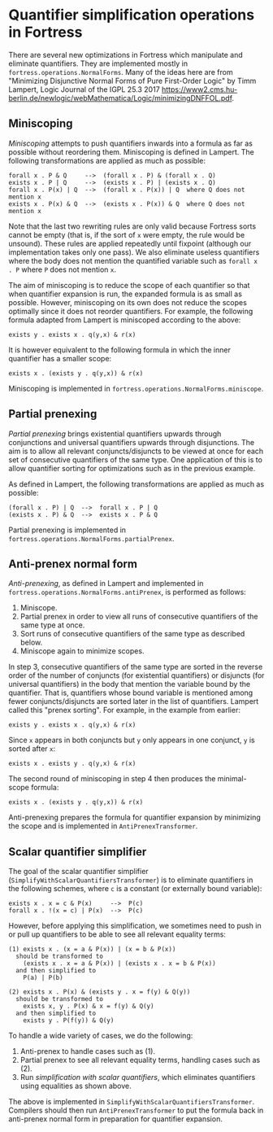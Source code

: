 # Quantifier simplification operations in Fortress

There are several new optimizations in Fortress which manipulate and eliminate quantifiers.
They are implemented mostly in `fortress.operations.NormalForms`.
Many of the ideas here are from "Minimizing Disjunctive Normal Forms of Pure First-Order Logic" by Timm Lampert,
Logic Journal of the IGPL 25.3 2017 <https://www2.cms.hu-berlin.de/newlogic/webMathematica/Logic/minimizingDNFFOL.pdf>.

## Miniscoping

*Miniscoping* attempts to push quantifiers inwards into a formula as far as possible without reordering them.
Miniscoping is defined in Lampert. The following transformations are applied as much as possible:
```
forall x . P & Q     -->  (forall x . P) & (forall x . Q)
exists x . P | Q     -->  (exists x . P) | (exists x . Q)
forall x . P(x) | Q  -->  (forall x . P(x)) | Q  where Q does not mention x
exists x . P(x) & Q  -->  (exists x . P(x)) & Q  where Q does not mention x
```
Note that the last two rewriting rules are only valid because Fortress sorts cannot be empty (that is, if the sort of
`x` were empty, the rule would be unsound).
These rules are applied repeatedly until fixpoint (although our implementation takes only one pass).
We also eliminate useless quantifiers where the body does not mention the quantified variable such as `forall x . P`
where `P` does not mention `x`.

The aim of miniscoping is to reduce the scope of each quantifier so that when quantifier expansion is run, the expanded
formula is as small as possible. However, miniscoping on its own does not reduce the scopes optimally since it does not
reorder quantifiers. For example, the following formula adapted from Lampert is miniscoped according to the above:
```
exists y . exists x . q(y,x) & r(x)
```
It is however equivalent to the following formula in which the inner quantifier has a smaller scope:
```
exists x . (exists y . q(y,x)) & r(x)
```

Miniscoping is implemented in `fortress.operations.NormalForms.miniscope`.

## Partial prenexing

*Partial prenexing* brings existential quantifiers upwards through conjunctions and universal quantifiers upwards
through disjunctions. The aim is to allow all relevant conjuncts/disjuncts to be viewed at once for each set of
consecutive quantifiers of the same type. One application of this is to allow quantifier sorting for optimizations such
as in the previous example.

As defined in Lampert, the following transformations are applied as much as possible:
```
(forall x . P) | Q  -->  forall x . P | Q
(exists x . P) & Q  -->  exists x . P & Q
```
Partial prenexing is implemented in `fortress.operations.NormalForms.partialPrenex`.

## Anti-prenex normal form

*Anti-prenexing*, as defined in Lampert and implemented in `fortress.operations.NormalForms.antiPrenex`, is performed
as follows:

1. Miniscope.
2. Partial prenex in order to view all runs of consecutive quantifiers of the same type at once.
3. Sort runs of consecutive quantifiers of the same type as described below.
4. Miniscope again to minimize scopes.

In step 3, consecutive quantifiers of the same type are sorted in the reverse order of the number of conjuncts (for
existential quantifiers) or disjuncts (for universal quantifiers) in the body that mention the variable bound by the
quantifier. That is, quantifiers whose bound variable is mentioned among fewer conjuncts/disjuncts are sorted later in
the list of quantifiers. Lampert called this "prenex sorting". For example, in the example from earlier:
```
exists y . exists x . q(y,x) & r(x)
```
Since `x` appears in both conjuncts but `y` only appears in one conjunct, `y` is sorted after `x`:
```
exists x . exists y . q(y,x) & r(x)
```
The second round of miniscoping in step 4 then produces the minimal-scope formula:
```
exists x . (exists y . q(y,x)) & r(x)
```

Anti-prenexing prepares the formula for quantifier expansion by minimizing the scope and is implemented in
`AntiPrenexTransformer`.

## Scalar quantifier simplifier

The goal of the scalar quantifier simplifier (`SimplifyWithScalarQuantifiersTransformer`) is to eliminate quantifiers
in the following schemes, where `c` is a constant (or externally bound variable):
```
exists x . x = c & P(x)     -->  P(c)
forall x . !(x = c) | P(x)  -->  P(c)
```
However, before applying this simplification, we sometimes need to push in or pull up quantifiers to be able to see all
relevant equality terms:
```
(1) exists x . (x = a & P(x)) | (x = b & P(x))
  should be transformed to
    (exists x . x = a & P(x)) | (exists x . x = b & P(x))
  and then simplified to
    P(a) | P(b)

(2) exists x . P(x) & (exists y . x = f(y) & Q(y))
  should be transformed to
    exists x, y . P(x) & x = f(y) & Q(y)
  and then simplified to
    exists y . P(f(y)) & Q(y)
```

To handle a wide variety of cases, we do the following:

1. Anti-prenex to handle cases such as (1).
2. Partial prenex to see all relevant equality terms, handling cases such as (2).
3. Run *simplification with scalar quantifiers*, which eliminates quantifiers using equalities as shown above.

The above is implemented in `SimplifyWithScalarQuantifiersTransformer`. Compilers should then run
`AntiPrenexTransformer` to put the formula back in anti-prenex normal form in preparation for quantifier expansion.